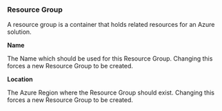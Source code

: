 ### Resource Group

A resource group is a container that holds related resources for an Azure solution.

**Name**

The Name which should be used for this Resource Group. Changing this forces a new Resource Group to be created.

**Location**

The Azure Region where the Resource Group should exist. Changing this forces a new Resource Group to be created.

